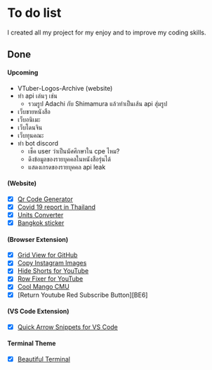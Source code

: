 # To do list

I created all my project for my enjoy and to improve my coding skills.

## Done

#### Upcoming

- VTuber-Logos-Archive (website)
- ทำ api เล่นๆ เช่น 
  - รวมรูป Adachi กับ Shimamura แล้วทำเป็นเส้น api สุ่มรูป
- เว็บขายหนังสือ
- เว็บอนิเมะ
- เว็บโดนจิน
- เว็บทุนคณะ
- ทำ bot discord 
  - เช็ค user ว่าเป็นนัศศึกษาใน cpe ไหม?
  - ดึงข้อมูลของรายบุคคลในหนังสือรุ่นได้
  - แสดงเกรดของรายบุคคล api leak

#### (Website)

- [x] [Qr Code Generator][S1]
- [x] [Covid 19 report in Thailand][S2]
- [x] [Units Converter][S3]
- [x] [Bangkok sticker][S4]

[S1]: https://github.com/sapondanaisriwan/qr-code-generator-site
[S2]: https://github.com/sapondanaisriwan/covid-19-tracker-thailand
[S3]: https://github.com/sapondanaisriwan/px-to-rem-converter
[S4]: https://github.com/sapondanaisriwan/bangkok-sticker

#### (Browser Extension)

- [x] [Grid View for GitHub][BE1]
- [x] [Copy Instagram Images][BE2]
- [x] [Hide Shorts for YouTube][BE3]
- [x] [Row Fixer for YouTube][BE4]
- [x] [Cool Mango CMU][BE5]
- [x] [Return Youtube Red Subscribe Button][BE6]

[BE1]: https://github.com/sapondanaisriwan/github-grid-view
[BE2]: https://github.com/sapondanaisriwan/copy-instagram-images
[BE3]: https://github.com/sapondanaisriwan/hide-shorts-for-youtube
[BE4]: https://github.com/sapondanaisriwan/youtube-row-fixer
[BE5]: https://github.com/sapondanaisriwan/Cool-Mango-CMU
[BE5]: https://github.com/sapondanaisriwan/return-youtube-red-subscribe-button

#### (VS Code Extension)

- [x] [Quick Arrow Snippets for VS Code][VE1]

[VE1]: https://github.com/sapondanaisriwan/quick-arrow-snippets

#### Terminal Theme
- [x] [Beautiful Terminal][T1]

[T1]: https://github.com/sapondanaisriwan/beautiful-terminal

